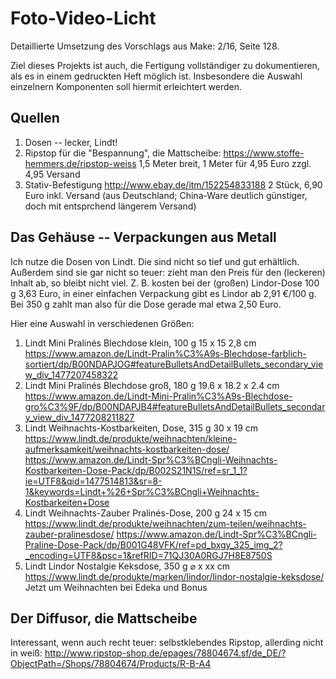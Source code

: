 # Foto-Video-Licht

Detaillierte Umsetzung des Vorschlags aus Make: 2/16, Seite 128.

Ziel dieses Projekts ist auch, die Fertigung vollständiger zu
dokumentieren, als es in einem gedruckten Heft möglich ist.
Insbesondere die Auswahl einzelnern Komponenten soll hiermit
erleichtert werden.

## Quellen

1. Dosen -- lecker, Lindt!
1. Ripstop für die "Bespannung", die Mattscheibe:
   https://www.stoffe-hemmers.de/ripstop-weiss
   1,5 Meter breit, 1 Meter für 4,95 Euro zzgl. 4,95 Versand
1. Stativ-Befestigung
   http://www.ebay.de/itm/152254833188
   2 Stück, 6,90 Euro inkl. Versand (aus Deutschland;
   China-Ware deutlich günstiger, doch mit entsprchend längerem Versand)


## Das Gehäuse -- Verpackungen aus Metall

Ich nutze die Dosen von Lindt. Die sind nicht so tief und gut
erhältlich. Außerdem sind sie gar nicht so teuer: zieht man den Preis
für den (leckeren) Inhalt ab, so bleibt nicht viel. Z. B. kosten bei
der (großen) Lindor-Dose 100 g 3,63 Euro, in einer einfachen
Verpackung gibt es Lindor ab 2,91 €/100 g. Bei 350 g zahlt man also
für die Dose gerade mal etwa 2,50 Euro.

Hier eine Auswahl in verschiedenen Größen:

1. Lindt Mini Pralinés Blechdose klein, 100 g
   15 x 15 2,8 cm
   https://www.amazon.de/Lindt-Pralin%C3%A9s-Blechdose-farblich-sortiert/dp/B00NDAPJOG#featureBulletsAndDetailBullets_secondary_view_div_1477207458322
1. Lindt Mini Pralinés Blechdose groß, 180 g
   19.6 x 18.2 x 2.4 cm 
   https://www.amazon.de/Lindt-Mini-Pralin%C3%A9s-Blechdose-gro%C3%9F/dp/B00NDAPJB4#featureBulletsAndDetailBullets_secondary_view_div_1477208211827
1. Lindt Weihnachts-Kostbarkeiten, Dose, 315 g
   30 x 19 cm
   https://www.lindt.de/produkte/weihnachten/kleine-aufmerksamkeit/weihnachts-kostbarkeiten-dose/
   https://www.amazon.de/Lindt-Spr%C3%BCngli-Weihnachts-Kostbarkeiten-Dose-Pack/dp/B002S21N1S/ref=sr_1_1?ie=UTF8&qid=1477514813&sr=8-1&keywords=Lindt+%26+Spr%C3%BCngli+Weihnachts-Kostbarkeiten+Dose
1. Lindt Weihnachts-Zauber Pralinés-Dose, 200 g
   24 x 15 cm
   https://www.lindt.de/produkte/weihnachten/zum-teilen/weihnachts-zauber-pralinesdose/
   https://www.amazon.de/Lindt-Spr%C3%BCngli-Praline-Dose-Pack/dp/B001G48VFK/ref=pd_bxgy_325_img_2?_encoding=UTF8&psc=1&refRID=71QJ30A0RGJ7H8E8750S
1. Lindt Lindor Nostalgie Keksdose, 350 g
   ⌀ x xx cm
   https://www.lindt.de/produkte/marken/lindor/lindor-nostalgie-keksdose/
   Jetzt um Weihnachten bei Edeka und Bonus

## Der Diffusor, die Mattscheibe

Interessant, wenn auch recht teuer: selbstklebendes Ripstop, allerding
nicht in weiß:
http://www.ripstop-shop.de/epages/78804674.sf/de_DE/?ObjectPath=/Shops/78804674/Products/R-B-A4



